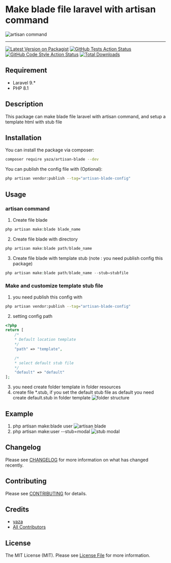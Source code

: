# Make blade file laravel with artisan command
![artisan command](https://res.cloudinary.com/dk0053zbe/image/upload/v1657471606/artisan-blade/articleocw-57c5d562e9aaa_sxc3jj.png)
<hr>

[![Latest Version on Packagist](https://img.shields.io/packagist/v/yaza/artisan-blade.svg?style=flat-square)](https://packagist.org/packages/yaza/artisan-blade)
[![GitHub Tests Action Status](https://img.shields.io/github/workflow/status/yaza/artisan-blade/run-tests?label=tests)](https://github.com/yaza-putu/artisan-blade/actions?query=workflow%3Arun-tests+branch%3Amain)
[![GitHub Code Style Action Status](https://img.shields.io/github/workflow/status/yaza/artisan-blade/Check%20&%20fix%20styling?label=code%20style)](https://github.com/yaza-putu/artisan-blade/actions?query=workflow%3A"Check+%26+fix+styling"+branch%3Amain)
[![Total Downloads](https://img.shields.io/packagist/dt/yaza/artisan-blade.svg?style=flat-square)](https://packagist.org/packages/yaza/artisan-blade)

## Requirement
- Laravel 9.*
- PHP 8.1

## Description
This package can make blade file laravel with artisan command, and setup a template html with stub file 
## Installation

You can install the package via composer:

```bash
composer require yaza/artisan-blade --dev
```
You can publish the config file with (Optional):

```bash
php artisan vendor:publish --tag="artisan-blade-config"
```

## Usage
### artisan command
1. Create file blade
```php
php artisan make:blade blade_name
```
2. Create file blade with directory
```php
php artisan make:blade path/blade_name
```
3. Create file blade with template stub (note : you need publish config this package)
```php
php artisan make:blade path/blade_name --stub=stubfile
```
### Make and customize template stub file
1. you need publish this config with
```bash
php artisan vendor:publish --tag="artisan-blade-config"
```
2. setting config path
```php
<?php
return [
    /*
    * Default location template
    */
    "path" => "template",

    /*
    * select default stub file
    */
    "default" => "default"
];
```
3. you need create folder template in folder resources 
4. create file *.stub, if you set the default stub file as default you need create default.stub in folder template
![folder structure](https://res.cloudinary.com/dk0053zbe/image/upload/v1657470743/artisan-blade/Screen_Shot_2022-07-11_at_00.15.43_kyeidz.png)

## Example
1. php artisan make:blade user
![artisan blade](https://res.cloudinary.com/dk0053zbe/image/upload/v1657470752/artisan-blade/Screen_Shot_2022-07-11_at_00.18.07_uyzryc.png)
2. php artisan make:user --stub=modal
![stub modal](https://res.cloudinary.com/dk0053zbe/image/upload/v1657470752/artisan-blade/Screen_Shot_2022-07-11_at_00.18.37_aaee4x.png)
## Changelog

Please see [CHANGELOG](CHANGELOG.md) for more information on what has changed recently.

## Contributing

Please see [CONTRIBUTING](https://github.com/yaza-putu/.github/blob/main/CONTRIBUTING.md) for details.

## Credits

- [yaza](https://github.com/yaza-putu)
- [All Contributors](../../contributors)

## License

The MIT License (MIT). Please see [License File](LICENSE.md) for more information.
